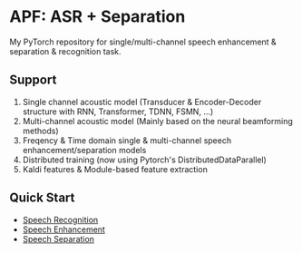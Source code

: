 # APF: ASR + Separation

My PyTorch repository for single/multi-channel speech enhancement & separation & recognition task.

## Support

1. Single channel acoustic model (Transducer & Encoder-Decoder structure with RNN, Transformer, TDNN, FSMN, ...)
2. Multi-channel acoustic model (Mainly based on the neural beamforming methods)
3. Freqency & Time domain single & multi-channel speech enhancement/separation models
4. Distributed training (now using Pytorch's DistributedDataParallel)
5. Kaldi features & Module-based feature extraction

## Quick Start

* [Speech Recognition](doc/recognition.md)
* [Speech Enhancement](doc/enhancement.md)
* [Speech Separation](doc/separation.md)